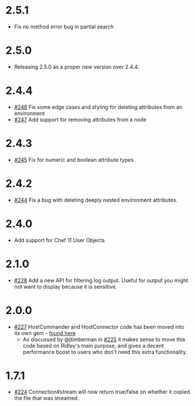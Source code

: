# 2.5.1

* Fix no method error bug in partial search

# 2.5.0

* Releasing 2.5.0 as a proper new version over 2.4.4.

# 2.4.4

* [#248](https://github.com/RiotGames/ridley/pull/248) Fix some edge cases and styling for deleting attributes from an environment
* [#247](https://github.com/RiotGames/ridley/pull/247) Add support for removing attributes from a node

# 2.4.3

* [#245](https://github.com/RiotGames/ridley/pull/245) Fix for numeric and boolean attribute types

# 2.4.2

* [#244](https://github.com/RiotGames/ridley/pull/244) Fix a bug with deleting deeply nested environment attributes.

# 2.4.0

* Add support for Chef 11 User Objects

# 2.1.0

* [#228](https://github.com/RiotGames/ridley/pull/228) Add a new API for filtering log output. Useful for output you might not want to display because it is sensitive.

# 2.0.0

* [#227](https://github.com/RiotGames/ridley/pull/227) HostCommander and HostConnector code has been moved into its own gem - [found here](https://github.com/RiotGames/ridley-connectors)
  * As discussed by @jtimberman in [#225](https://github.com/RiotGames/ridley/issues/225) it makes sense to move this code based on Ridley's main purpose, and gives a decent performance boost to users who don't need this extra functionality.

# 1.7.1

* [#224](https://github.com/RiotGames/ridley/pull/224) Connection#stream will now return true/false on whether it copied the file that was streamed.
